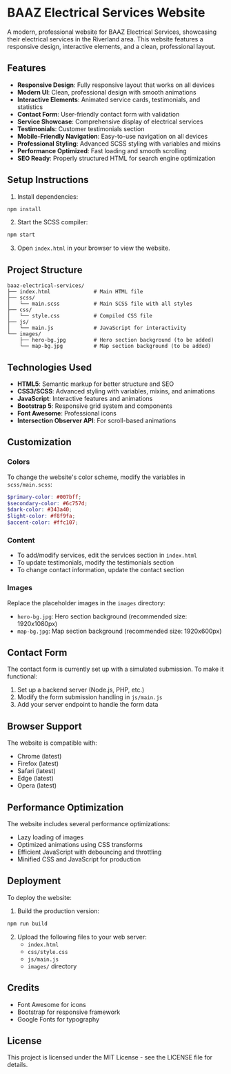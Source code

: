 # BAAZ Electrical Services Website

A modern, professional website for BAAZ Electrical Services, showcasing their electrical services in the Riverland area. This website features a responsive design, interactive elements, and a clean, professional layout.

## Features

- **Responsive Design**: Fully responsive layout that works on all devices
- **Modern UI**: Clean, professional design with smooth animations
- **Interactive Elements**: Animated service cards, testimonials, and statistics
- **Contact Form**: User-friendly contact form with validation
- **Service Showcase**: Comprehensive display of electrical services
- **Testimonials**: Customer testimonials section
- **Mobile-Friendly Navigation**: Easy-to-use navigation on all devices
- **Professional Styling**: Advanced SCSS styling with variables and mixins
- **Performance Optimized**: Fast loading and smooth scrolling
- **SEO Ready**: Properly structured HTML for search engine optimization

## Setup Instructions

1. Install dependencies:
```bash
npm install
```

2. Start the SCSS compiler:
```bash
npm start
```

3. Open `index.html` in your browser to view the website.

## Project Structure

```
baaz-electrical-services/
├── index.html              # Main HTML file
├── scss/
│   └── main.scss           # Main SCSS file with all styles
├── css/
│   └── style.css           # Compiled CSS file
├── js/
│   └── main.js             # JavaScript for interactivity
└── images/
    ├── hero-bg.jpg         # Hero section background (to be added)
    └── map-bg.jpg          # Map section background (to be added)
```

## Technologies Used

- **HTML5**: Semantic markup for better structure and SEO
- **CSS3/SCSS**: Advanced styling with variables, mixins, and animations
- **JavaScript**: Interactive features and animations
- **Bootstrap 5**: Responsive grid system and components
- **Font Awesome**: Professional icons
- **Intersection Observer API**: For scroll-based animations

## Customization

### Colors
To change the website's color scheme, modify the variables in `scss/main.scss`:
```scss
$primary-color: #007bff;
$secondary-color: #6c757d;
$dark-color: #343a40;
$light-color: #f8f9fa;
$accent-color: #ffc107;
```

### Content
- To add/modify services, edit the services section in `index.html`
- To update testimonials, modify the testimonials section
- To change contact information, update the contact section

### Images
Replace the placeholder images in the `images` directory:
- `hero-bg.jpg`: Hero section background (recommended size: 1920x1080px)
- `map-bg.jpg`: Map section background (recommended size: 1920x600px)

## Contact Form

The contact form is currently set up with a simulated submission. To make it functional:

1. Set up a backend server (Node.js, PHP, etc.)
2. Modify the form submission handling in `js/main.js`
3. Add your server endpoint to handle the form data

## Browser Support

The website is compatible with:
- Chrome (latest)
- Firefox (latest)
- Safari (latest)
- Edge (latest)
- Opera (latest)

## Performance Optimization

The website includes several performance optimizations:
- Lazy loading of images
- Optimized animations using CSS transforms
- Efficient JavaScript with debouncing and throttling
- Minified CSS and JavaScript for production

## Deployment

To deploy the website:

1. Build the production version:
```bash
npm run build
```

2. Upload the following files to your web server:
   - `index.html`
   - `css/style.css`
   - `js/main.js`
   - `images/` directory

## Credits

- Font Awesome for icons
- Bootstrap for responsive framework
- Google Fonts for typography

## License

This project is licensed under the MIT License - see the LICENSE file for details. 